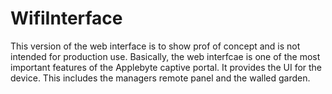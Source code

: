 # WifiInterface
This version of the web interface is to show prof of concept and is not intended for production use. Basically, the web interfcae is one of the most important features of the Applebyte captive portal. It provides the UI for the device. This includes the managers remote panel and the walled garden. 
